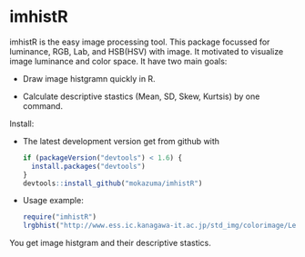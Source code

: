 <!-- README.md is generated from README.Rmd. Please edit that file -->
imhistR
=======

imhistR is the easy image processing tool. This package focussed for luminance, RGB, Lab, and HSB(HSV) with image. It motivated to visualize image luminance and color space. It have two main goals:

-   Draw image histgramn quickly in R.

-   Calculate descriptive stastics (Mean, SD, Skew, Kurtsis) by one command.

Install:

-   The latest development version get from github with

    ``` r
    if (packageVersion("devtools") < 1.6) {
      install.packages("devtools")
    }
    devtools::install_github("mokazuma/imhistR")
    ```

-   Usage example:

    ``` r
    require("imhistR")
    lrgbhist("http://www.ess.ic.kanagawa-it.ac.jp/std_img/colorimage/Lenna.jpg", mode="url", hist="Lenna")
    ```

You get image histgram and their descriptive stastics.
